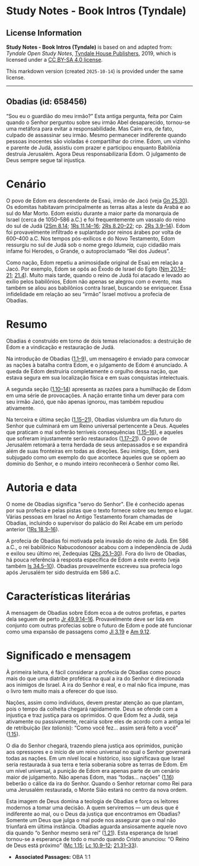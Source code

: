 # Study Notes - Book Intros (Tyndale)

## License Information

**Study Notes - Book Intros (Tyndale)** is based on and adapted from: _Tyndale Open Study Notes_, [Tyndale House Publishers](https://tyndaleopenresources.com/), 2019, which is licensed under a [CC BY-SA 4.0 license](https://creativecommons.org/licenses/by-sa/4.0/legalcode.en).

This markdown version (created `2025-10-14`) is provided under the same license.



--------------------------------

## Obadias (id: 658456)

“Sou eu o guardião do meu irmão?” Esta antiga pergunta, feita por Caim quando o Senhor perguntou sobre seu irmão Abel desaparecido, tornou\-se uma metáfora para evitar a responsabilidade. Mas Caim era, de fato, culpado de assassinar seu irmão. Mesmo permanecer indiferente quando pessoas inocentes são violadas é compartilhar do crime. Edom, um vizinho e parente de Judá, assistiu com prazer e participou enquanto Babilônia destruía Jerusalém. Agora Deus responsabilizaria Edom. O julgamento de Deus sempre segue tal injustiça.

Cenário
=======

O povo de Edom era descendente de Esaú, irmão de Jacó (veja [Gn 25\.30](https://ref.ly/Gen25:30)). Os edomitas habitavam principalmente as terras altas a leste da Arabá e ao sul do Mar Morto. Edom existiu durante a maior parte da monarquia de Israel (cerca de 1050–586 a.C.) e foi frequentemente um vassalo do reino do sul de Judá ([2Sm 8\.14](https://ref.ly/2Sam8:14); [1Rs 11\.14–16](https://ref.ly/1Kgs11:14-1Kgs11:16); [2Rs 8\.20–22](https://ref.ly/2Kgs8:20-2Kgs8:22); cp. [2Rs 3\.9–14](https://ref.ly/2Kgs3:9-2Kgs3:14)). Edom foi provavelmente infiltrado e suplantado por reinos árabes por volta de 600–400 a.C. Nos tempos pós\-exílicos e do Novo Testamento, Edom ressurgiu no sul de Judá sob o nome grego *Idumeia,* cujo cidadão mais infame foi Herodes, o Grande, o autoproclamado “Rei dos Judeus”.

Como nação, Edom repetiu a animosidade original de Esaú em relação a Jacó. Por exemplo, Edom se opôs ao Êxodo de Israel do Egito ([Nm 20\.14–21](https://ref.ly/Num20:14-Num20:21); [21\.4](https://ref.ly/Num21:4)). Muito mais tarde, quando o reino de Judá foi atacado e levado ao exílio pelos babilônios, Edom não apenas se alegrou com o evento, mas também se aliou aos babilônios contra Israel, buscando se enriquecer. Essa infidelidade em relação ao seu “irmão” Israel motivou a profecia de Obadias.

Resumo
======

Obadias é construído em torno de dois temas relacionados: a destruição de Edom e a vindicação e restauração de Judá.

Na introdução de Obadias ([1\.1–9](https://ref.ly/Obad1:1-Obad1:9)), um mensageiro é enviado para convocar as nações à batalha contra Edom, e o julgamento de Edom é anunciado. A queda de Edom destruiria completamente o orgulho dessa nação, que estava segura em sua localização física e em suas conquistas intelectuais.

A segunda seção ([1\.10–14](https://ref.ly/Obad1:10-Obad1:14)) apresenta as razões para a humilhação de Edom em uma série de provocações. A nação errante tinha um dever para com seu irmão Jacó, que não apenas ignorou, mas também repudiou ativamente.

Na terceira e última seção ([1\.15–21](https://ref.ly/Obad1:15-Obad1:21)), Obadias vislumbra um dia futuro do Senhor que culminará em um Reino universal pertencente a Deus. Aqueles que praticam o mal sofrerão terríveis consequências ([1\.15–16](https://ref.ly/Obad1:15-Obad1:16)), e aqueles que sofreram injustamente serão restaurados ([1\.17–21](https://ref.ly/Obad1:17-Obad1:21)). O povo de Jerusalém retomará a terra herdada de seus antepassados e se expandirá além de suas fronteiras em todas as direções. Seu inimigo, Edom, será subjugado como um exemplo do que acontece àqueles que se opõem ao domínio do Senhor, e o mundo inteiro reconhecerá o Senhor como Rei.

Autoria e data
==============

O nome de Obadias significa "servo do Senhor". Ele é conhecido apenas por sua profecia e pelas pistas que o texto fornece sobre seu tempo e lugar. Várias pessoas em Israel no Antigo Testamento foram chamadas de Obadias, incluindo o supervisor do palácio do Rei Acabe em um período anterior ([1Rs 18\.3–16](https://ref.ly/1Kgs18:3-1Kgs18:16)).

A profecia de Obadias foi motivada pela invasão do reino de Judá. Em 586 a.C., o rei babilônico Nabucodonosor acabou com a independência de Judá e exilou seu último rei, Zedequias ([2Rs 25\.1–30](https://ref.ly/2Kgs25:1-2Kgs25:30)). Fora do livro de Obadias, há pouca referência à resposta específica de Edom a este evento (veja também [Is 34\.5–10](https://ref.ly/Isa34:5-Isa34:10)). Obadias provavelmente escreveu sua profecia logo após Jerusalém ter sido destruída em 586 a.C.

Características literárias
==========================

A mensagem de Obadias sobre Edom ecoa a de outros profetas, e partes dela seguem de perto [Jr 49\.9](https://ref.ly/Jer49:9),[14–16](https://ref.ly/Jer49:14-Jer49:16). Provavelmente deve ser lida em conjunto com outras profecias sobre o futuro de Edom e pode até funcionar como uma expansão de passagens como [Jl 3\.19](https://ref.ly/Joel3:19) e [Am 9\.12](https://ref.ly/Amos9:12).

Significado e mensagem
======================

À primeira leitura, é fácil considerar a profecia de Obadias como pouco mais do que uma diatribe profética na qual a ira do Senhor é direcionada aos inimigos de Israel. A ira do Senhor é real, e o mal não fica impune, mas o livro tem muito mais a oferecer do que isso.

Nações, assim como indivíduos, devem prestar atenção ao que plantam, pois o tempo da colheita chegará rapidamente. Deus se ofende com a injustiça e traz justiça para os oprimidos. O que Edom fez a Judá, seja ativamente ou passivamente, recairia sobre eles de acordo com a antiga lei de retribuição (*lex talionis*): “Como você fez... assim será feito a você” ([1\.15](https://ref.ly/Obad1:15)).

O dia do Senhor chegará, trazendo plena justiça aos oprimidos, punição aos opressores e o início de um reino universal no qual o Senhor governará todas as nações. Em um nível local e histórico, isso significava que Israel seria restaurada à sua terra e teria soberania sobre as terras de Edom. Em um nível universal, a punição de Edom era apenas parte de um cenário maior de julgamento. Não apenas Edom, mas “todas... nações” ([1\.16](https://ref.ly/Obad1:16)) beberão o cálice da ira do Senhor. Quando o Senhor retornar como Rei para uma Jerusalém restaurada, o Monte Sião estará no centro da nova ordem.

Esta imagem de Deus domina a teologia de Obadias e força os leitores modernos a tomar uma decisão. A quem serviremos — um deus que é indiferente ao mal, ou o Deus da justiça que encontramos em Obadias? Somente um Deus que julga o mal pode nos assegurar que o mal não triunfará em última instância. Obadias aguarda ansiosamente aquele novo dia quando “o Senhor mesmo será rei” ([1\.21](https://ref.ly/Obad1:21)). Esta esperança de Israel tornou\-se a esperança de todo o mundo quando Cristo anunciou: “O Reino de Deus está próximo” ([Mc 1\.15](https://ref.ly/Mark1:15); [Lc 10\.9–12](https://ref.ly/Luke10:9-Luke10:12); [21\.31–33](https://ref.ly/Luke21:31-Luke21:33)).

* **Associated Passages:** OBA 1:1

